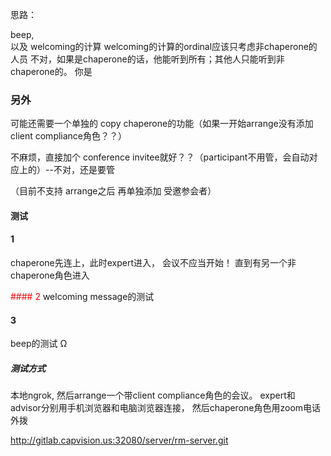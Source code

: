 
思路： 

beep,   
以及 welcoming的计算
	welcoming的计算的ordinal应该只考虑非chaperone的人员
	不对，如果是chaperone的话，他能听到所有；其他人只能听到非chaperone的。
	你是


### 另外
可能还需要一个单独的 copy chaperone的功能（如果一开始arrange没有添加 client compliance角色？？）

不麻烦，直接加个 conference invitee就好？？（participant不用管，会自动对应上的）--不对，还是要管

（目前不支持 arrange之后 再单独添加 受邀参会者）

#### 测试

#### 1
chaperone先连上，此时expert进入， 会议不应当开始！
直到有另一个非chaperone角色进入

<font color="#ff0000">#### 2</font>
welcoming message的测试

#### 3
beep的测试
Ω
##### 测试方式
本地ngrok, 然后arrange一个带client compliance角色的会议。
expert和advisor分别用手机浏览器和电脑浏览器连接，
然后chaperone角色用zoom电话外拨


 http://gitlab.capvision.us:32080/server/rm-server.git
